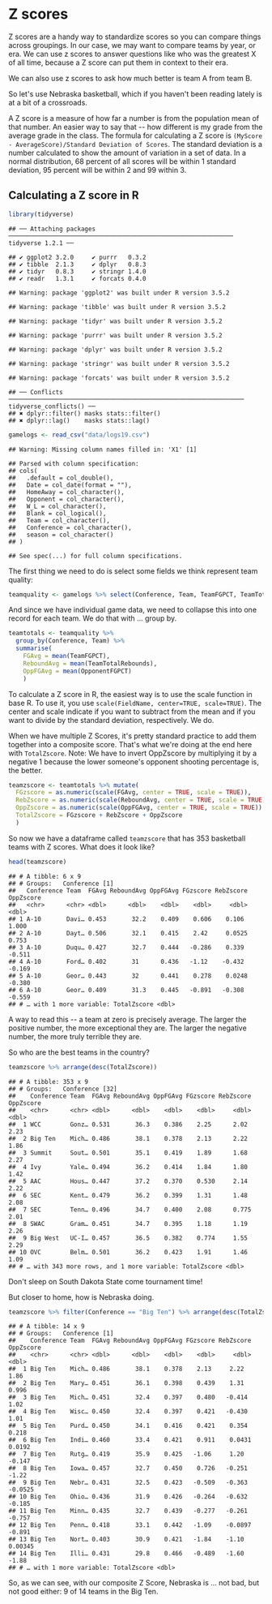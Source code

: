 # Z scores

Z scores are a handy way to standardize scores so you can compare things across groupings. In our case, we may want to compare teams by year, or era. We can use z scores to answer questions like who was the greatest X of all time, because a Z score can put them in context to their era. 

We can also use z scores to ask how much better is team A from team B. 

So let's use Nebraska basketball, which if you haven't been reading lately is at a bit of a crossroads. 

A Z score is a measure of how far a number is from the population mean of that number. An easier way to say that -- how different is my grade from the average grade in the class. The formula for calculating a Z score is `(MyScore - AverageScore)/Standard Deviation of Scores`. The standard deviation is a number calculated to show the amount of variation in a set of data. In a normal distribution, 68 percent of all scores will be within 1 standard deviation, 95 percent will be within 2 and 99 within 3. 

## Calculating a Z score in R


```r
library(tidyverse)
```

```
## ── Attaching packages ────────────────────────────────────────────────────────────── tidyverse 1.2.1 ──
```

```
## ✔ ggplot2 3.2.0     ✔ purrr   0.3.2
## ✔ tibble  2.1.3     ✔ dplyr   0.8.3
## ✔ tidyr   0.8.3     ✔ stringr 1.4.0
## ✔ readr   1.3.1     ✔ forcats 0.4.0
```

```
## Warning: package 'ggplot2' was built under R version 3.5.2
```

```
## Warning: package 'tibble' was built under R version 3.5.2
```

```
## Warning: package 'tidyr' was built under R version 3.5.2
```

```
## Warning: package 'purrr' was built under R version 3.5.2
```

```
## Warning: package 'dplyr' was built under R version 3.5.2
```

```
## Warning: package 'stringr' was built under R version 3.5.2
```

```
## Warning: package 'forcats' was built under R version 3.5.2
```

```
## ── Conflicts ───────────────────────────────────────────────────────────────── tidyverse_conflicts() ──
## ✖ dplyr::filter() masks stats::filter()
## ✖ dplyr::lag()    masks stats::lag()
```


```r
gamelogs <- read_csv("data/logs19.csv")
```

```
## Warning: Missing column names filled in: 'X1' [1]
```

```
## Parsed with column specification:
## cols(
##   .default = col_double(),
##   Date = col_date(format = ""),
##   HomeAway = col_character(),
##   Opponent = col_character(),
##   W_L = col_character(),
##   Blank = col_logical(),
##   Team = col_character(),
##   Conference = col_character(),
##   season = col_character()
## )
```

```
## See spec(...) for full column specifications.
```

The first thing we need to do is select some fields we think represent team quality:


```r
teamquality <- gamelogs %>% select(Conference, Team, TeamFGPCT, TeamTotalRebounds, OpponentFGPCT)
```

And since we have individual game data, we need to collapse this into one record for each team. We do that with ... group by.


```r
teamtotals <- teamquality %>% 
  group_by(Conference, Team) %>% 
  summarise(
    FGAvg = mean(TeamFGPCT), 
    ReboundAvg = mean(TeamTotalRebounds), 
    OppFGAvg = mean(OpponentFGPCT)
    )
```

To calculate a Z score in R, the easiest way is to use the scale function in base R. To use it, you use `scale(FieldName, center=TRUE, scale=TRUE)`. The center and scale indicate if you want to subtract from the mean and if you want to divide by the standard deviation, respectively. We do.

When we have multiple Z Scores, it's pretty standard practice to add them together into a composite score. That's what we're doing at the end here with `TotalZscore`. Note: We have to invert OppZscore by multiplying it by a negative 1 because the lower someone's opponent shooting percentage is, the better. 


```r
teamzscore <- teamtotals %>% mutate(
  FGzscore = as.numeric(scale(FGAvg, center = TRUE, scale = TRUE)),
  RebZscore = as.numeric(scale(ReboundAvg, center = TRUE, scale = TRUE)),
  OppZscore = as.numeric(scale(OppFGAvg, center = TRUE, scale = TRUE)) * -1,
  TotalZscore = FGzscore + RebZscore + OppZscore
  )  
```

So now we have a dataframe called `teamzscore` that has 353 basketball teams with Z scores. What does it look like? 


```r
head(teamzscore)
```

```
## # A tibble: 6 x 9
## # Groups:   Conference [1]
##   Conference Team  FGAvg ReboundAvg OppFGAvg FGzscore RebZscore OppZscore
##   <chr>      <chr> <dbl>      <dbl>    <dbl>    <dbl>     <dbl>     <dbl>
## 1 A-10       Davi… 0.453       32.2    0.409    0.606    0.106      1.000
## 2 A-10       Dayt… 0.506       32.1    0.415    2.42     0.0525     0.753
## 3 A-10       Duqu… 0.427       32.7    0.444   -0.286    0.339     -0.511
## 4 A-10       Ford… 0.402       31      0.436   -1.12    -0.432     -0.169
## 5 A-10       Geor… 0.443       32      0.441    0.278    0.0248    -0.380
## 6 A-10       Geor… 0.409       31.3    0.445   -0.891   -0.308     -0.559
## # … with 1 more variable: TotalZscore <dbl>
```

A way to read this -- a team at zero is precisely average. The larger the positive number, the more exceptional they are. The larger the negative number, the more truly terrible they are. 

So who are the best teams in the country? 


```r
teamzscore %>% arrange(desc(TotalZscore))
```

```
## # A tibble: 353 x 9
## # Groups:   Conference [32]
##    Conference Team  FGAvg ReboundAvg OppFGAvg FGzscore RebZscore OppZscore
##    <chr>      <chr> <dbl>      <dbl>    <dbl>    <dbl>     <dbl>     <dbl>
##  1 WCC        Gonz… 0.531       36.3    0.386    2.25      2.02       2.23
##  2 Big Ten    Mich… 0.486       38.1    0.378    2.13      2.22       1.86
##  3 Summit     Sout… 0.501       35.1    0.419    1.89      1.68       2.27
##  4 Ivy        Yale… 0.494       36.2    0.414    1.84      1.80       1.42
##  5 AAC        Hous… 0.447       37.2    0.370    0.530     2.14       2.22
##  6 SEC        Kent… 0.479       36.2    0.399    1.31      1.48       2.08
##  7 SEC        Tenn… 0.496       34.7    0.400    2.08      0.775      2.01
##  8 SWAC       Gram… 0.451       34.7    0.395    1.18      1.19       2.26
##  9 Big West   UC-I… 0.457       36.5    0.382    0.774     1.55       2.29
## 10 OVC        Belm… 0.501       36.2    0.423    1.91      1.46       1.09
## # … with 343 more rows, and 1 more variable: TotalZscore <dbl>
```

Don't sleep on South Dakota State come tournament time!

But closer to home, how is Nebraska doing.


```r
teamzscore %>% filter(Conference == "Big Ten") %>% arrange(desc(TotalZscore))
```

```
## # A tibble: 14 x 9
## # Groups:   Conference [1]
##    Conference Team  FGAvg ReboundAvg OppFGAvg FGzscore RebZscore OppZscore
##    <chr>      <chr> <dbl>      <dbl>    <dbl>    <dbl>     <dbl>     <dbl>
##  1 Big Ten    Mich… 0.486       38.1    0.378    2.13     2.22     1.86   
##  2 Big Ten    Mary… 0.451       36.1    0.398    0.439    1.31     0.996  
##  3 Big Ten    Mich… 0.451       32.4    0.397    0.480   -0.414    1.02   
##  4 Big Ten    Wisc… 0.450       32.4    0.397    0.421   -0.430    1.01   
##  5 Big Ten    Purd… 0.450       34.1    0.416    0.421    0.354    0.218  
##  6 Big Ten    Indi… 0.460       33.4    0.421    0.911    0.0431   0.0192 
##  7 Big Ten    Rutg… 0.419       35.9    0.425   -1.06     1.20    -0.147  
##  8 Big Ten    Iowa… 0.457       32.7    0.450    0.726   -0.251   -1.22   
##  9 Big Ten    Nebr… 0.431       32.5    0.423   -0.509   -0.363   -0.0525 
## 10 Big Ten    Ohio… 0.436       31.9    0.426   -0.264   -0.632   -0.185  
## 11 Big Ten    Minn… 0.435       32.7    0.439   -0.277   -0.261   -0.757  
## 12 Big Ten    Penn… 0.418       33.1    0.442   -1.09    -0.0897  -0.891  
## 13 Big Ten    Nort… 0.403       30.9    0.421   -1.84    -1.10     0.00345
## 14 Big Ten    Illi… 0.431       29.8    0.466   -0.489   -1.60    -1.88   
## # … with 1 more variable: TotalZscore <dbl>
```

So, as we can see, with our composite Z Score, Nebraska is ... not bad, but not good either: 9 of 14 teams in the Big Ten.

